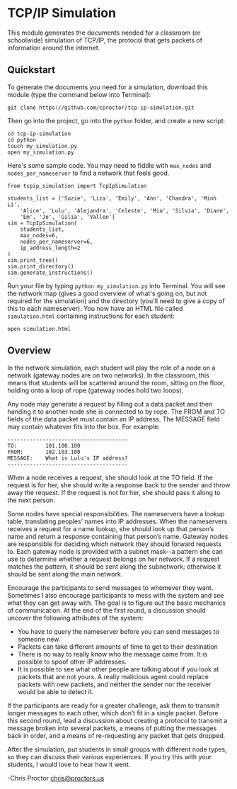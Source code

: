 TCP/IP Simulation
=================

This module generates the documents needed for a classroom (or schoolwide) 
simulation of TCP/IP, the protocol that gets packets of information around 
the internet.

Quickstart
----------
To generate the documents you need for a simulation, download this module
(type the command below into Terminal):

    git clone https://github.com/cproctor/tcp-ip-simulation.git

Then go into the project, go into the `python` folder, and create a new script:

    cd tcp-ip-simulation
    cd python
    touch my_simulation.py
    open my_simulation.py

Here's some sample code. You may need to fiddle with `max_nodes` and `nodes_per_nameserver`
to find a network that feels good. 

    from tcpip_simulation import TcpIpSimulation

    students_list = ['Suzie', 'Liza', 'Emily', 'Ann', 'Chandra', 'Minh Li',
        'Alice', 'Lulu', 'Alejandra', 'Celeste', 'Mia', 'Silvia', 'Diane',
        'Em', 'Jo', 'Gilia', 'Vallen']
    sim = TcpIpSimulation(
        students_list,
        max_nodes=6,
        nodes_per_nameserver=6,
        ip_address_length=2
    )
    sim.print_tree()
    sim.print_directory()
    sim.generate_instructions()

Run your file by typing `python my_simulation.py` into Terminal. You will see
the network map (gives a good overview of what's going on, but not required for
the simulation) and the directory (you'll need to give a copy of this to each 
nameserver). You now have an HTML file called `simulation.html` containing 
instructions for each student:

    open simulation.html

Overview
--------
In the network simulation, each student will play the role of a node on a 
network (gateway nodes are on two networks). In the classroom, this means 
that students will be scattered around the room, sitting on the floor, 
holding onto a loop of rope (gateway nodes hold two loops).  

Any node may generate a request by filling out a data packet and then 
handing it to another node she is connected to by rope. The FROM and 
TO fields of the data packet must contain an IP address. The MESSAGE
field may contain whatever fits into the box. For example:

    --------------------------------------
    TO:         101.100.100
    FROM:       102.103.100
    MESSAGE:    What is Lulu's IP address?
    --------------------------------------

When a node receives a 
request, she should look at the TO field. If the request is for her, 
she should write a response back to the sender and throw away the 
request. If the request is not for her, she should pass it along to 
the next person. 

Some nodes have special responsibilities. The nameservers have a lookup 
table, translating peoples’ names into IP addresses. When the nameservers
receives a request for a name lookup, she should look up that person’s name 
and return a response containing that person’s name. Gateway nodes are 
responsible for deciding which network they should forward requests to. Each 
gateway node is provided with a subnet mask--a pattern she can use to determine 
whether a request belongs on her network. If a request matches the pattern, it 
should be sent along the subnetwork; otherwise it should be sent along the main 
network.

Encourage the participants to send messages to whomever they want. Sometimes I 
also encourage participants to mess with the system and see what they can get
away with. The goal is to figure out the basic 
mechanics of communication. At the end of the first round, a discussion should 
uncover the following attributes of the system:

- You have to query the nameserver before you can send messages to someone new.
- Packets can take different amounts of time to get to their destination
- There is no way to really know who the message came from. It is possible to 
  spoof other IP addresses. 
- It is possible to see what other people are talking about if you look at packets 
  that are not yours. A really malicious agent could replace packets with new packets,
  and neither the sender nor the receiver would be able to detect it.

If the participants are ready for a greater challenge, ask them to transmit longer 
messages to each other, which don’t fit in a single packet. 
Before this second round, lead a discussion about
creating a protocol to transmit a message broken into several packets, a 
means of putting the messages back in order, and a means of re-requesting any 
packet that gets dropped. 

After the simulation, put students in small groups with different node types, so 
they can discuss their various experiences. If you try this with your students, I 
would love to hear how it went.

-Chris Proctor
chris@proctors.us

